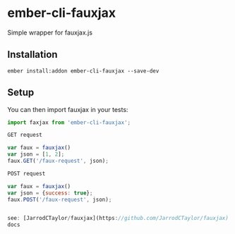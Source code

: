 # ember-cli-fauxjax
Simple wrapper for fauxjax.js

## Installation

```ember install:addon ember-cli-fauxjax --save-dev```

## Setup

You can then import fauxjax in your tests:

```javascript
import faxjax from 'ember-cli-fauxjax';

GET request

var faux = fauxjax()
var json = [1, 2];
faux.GET('/faux-request', json);

POST request

var faux = fauxjax()
var json = {success: true};
faux.POST('/faux-request', json);


see: [JarrodCTaylor/fauxjax](https://github.com/JarrodCTaylor/fauxjax) for fauxjax
docs
